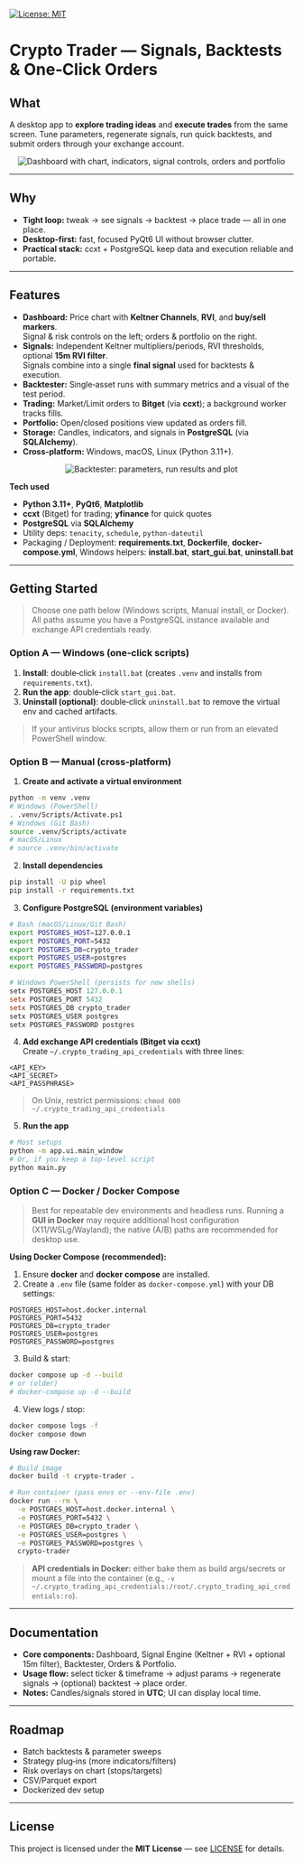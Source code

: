 [![License: MIT](https://img.shields.io/badge/License-MIT-yellow.svg)](LICENSE)

# Crypto Trader — Signals, Backtests & One‑Click Orders

## What
A desktop app to **explore trading ideas** and **execute trades** from the same screen. Tune parameters, regenerate signals, run quick backtests, and submit orders through your exchange account.

<p align="center">
  <img src="docs/images/dashboard.PNG" alt="Dashboard with chart, indicators, signal controls, orders and portfolio" loading="lazy">
</p>

---

## Why
- **Tight loop:** tweak → see signals → backtest → place trade — all in one place.  
- **Desktop‑first:** fast, focused PyQt6 UI without browser clutter.  
- **Practical stack:** ccxt + PostgreSQL keep data and execution reliable and portable.

---

## Features
- **Dashboard:** Price chart with **Keltner Channels**, **RVI**, and **buy/sell markers**.  
  Signal & risk controls on the left; orders & portfolio on the right.
- **Signals:** Independent Keltner multipliers/periods, RVI thresholds, optional **15m RVI filter**.  
  Signals combine into a single **final signal** used for backtests & execution.
- **Backtester:** Single‑asset runs with summary metrics and a visual of the test period.  
- **Trading:** Market/Limit orders to **Bitget** (via **ccxt**); a background worker tracks fills.  
- **Portfolio:** Open/closed positions view updated as orders fill.  
- **Storage:** Candles, indicators, and signals in **PostgreSQL** (via **SQLAlchemy**).  
- **Cross‑platform:** Windows, macOS, Linux (Python 3.11+).

<p align="center">
  <img src="docs/images/backtester.PNG" alt="Backtester: parameters, run results and plot" loading="lazy">
</p>

**Tech used**
- **Python 3.11+**, **PyQt6**, **Matplotlib**
- **ccxt** (Bitget) for trading; **yfinance** for quick quotes
- **PostgreSQL** via **SQLAlchemy**
- Utility deps: `tenacity`, `schedule`, `python-dateutil`
- Packaging / Deployment: **requirements.txt**, **Dockerfile**, **docker-compose.yml**, Windows helpers: **install.bat**, **start_gui.bat**, **uninstall.bat**

---

## Getting Started

> Choose one path below (Windows scripts, Manual install, or Docker). All paths assume you have a PostgreSQL instance available and exchange API credentials ready.

### Option A — Windows (one‑click scripts)
1. **Install**: double‑click `install.bat` (creates `.venv` and installs from `requirements.txt`).  
2. **Run the app**: double‑click `start_gui.bat`.  
3. **Uninstall (optional)**: double‑click `uninstall.bat` to remove the virtual env and cached artifacts.  

> If your antivirus blocks scripts, allow them or run from an elevated PowerShell window.

### Option B — Manual (cross‑platform)
1) **Create and activate a virtual environment**
```bash
python -m venv .venv
# Windows (PowerShell)
. .venv/Scripts/Activate.ps1
# Windows (Git Bash)
source .venv/Scripts/activate
# macOS/Linux
# source .venv/bin/activate
```
2) **Install dependencies**
```bash
pip install -U pip wheel
pip install -r requirements.txt
```
3) **Configure PostgreSQL (environment variables)**
```bash
# Bash (macOS/Linux/Git Bash)
export POSTGRES_HOST=127.0.0.1
export POSTGRES_PORT=5432
export POSTGRES_DB=crypto_trader
export POSTGRES_USER=postgres
export POSTGRES_PASSWORD=postgres
```
```powershell
# Windows PowerShell (persists for new shells)
setx POSTGRES_HOST 127.0.0.1
setx POSTGRES_PORT 5432
setx POSTGRES_DB crypto_trader
setx POSTGRES_USER postgres
setx POSTGRES_PASSWORD postgres
```
4) **Add exchange API credentials (Bitget via ccxt)**  
Create `~/.crypto_trading_api_credentials` with three lines:
```
<API_KEY>
<API_SECRET>
<API_PASSPHRASE>
```
> On Unix, restrict permissions: `chmod 600 ~/.crypto_trading_api_credentials`
5) **Run the app**
```bash
# Most setups
python -m app.ui.main_window
# Or, if you keep a top-level script
python main.py
```

### Option C — Docker / Docker Compose
> Best for repeatable dev environments and headless runs. Running a **GUI in Docker** may require additional host configuration (X11/WSLg/Wayland); the native (A/B) paths are recommended for desktop use.

**Using Docker Compose (recommended):**
1. Ensure **docker** and **docker compose** are installed.  
2. Create a `.env` file (same folder as `docker-compose.yml`) with your DB settings:
```
POSTGRES_HOST=host.docker.internal
POSTGRES_PORT=5432
POSTGRES_DB=crypto_trader
POSTGRES_USER=postgres
POSTGRES_PASSWORD=postgres
```
3. Build & start:
```bash
docker compose up -d --build
# or (older)
# docker-compose up -d --build
```
4. View logs / stop:
```bash
docker compose logs -f
docker compose down
```

**Using raw Docker:**
```bash
# Build image
docker build -t crypto-trader .

# Run container (pass envs or --env-file .env)
docker run --rm \
  -e POSTGRES_HOST=host.docker.internal \
  -e POSTGRES_PORT=5432 \
  -e POSTGRES_DB=crypto_trader \
  -e POSTGRES_USER=postgres \
  -e POSTGRES_PASSWORD=postgres \
  crypto-trader
```

> **API credentials in Docker:** either bake them as build args/secrets or mount a file into the container (e.g., `-v ~/.crypto_trading_api_credentials:/root/.crypto_trading_api_credentials:ro`).

---

## Documentation
- **Core components:** Dashboard, Signal Engine (Keltner + RVI + optional 15m filter), Backtester, Orders & Portfolio.  
- **Usage flow:** select ticker & timeframe → adjust params → regenerate signals → (optional) backtest → place order.  
- **Notes:** Candles/signals stored in **UTC**; UI can display local time.

---

## Roadmap
- Batch backtests & parameter sweeps  
- Strategy plug‑ins (more indicators/filters)  
- Risk overlays on chart (stops/targets)  
- CSV/Parquet export  
- Dockerized dev setup

---

## License
This project is licensed under the **MIT License** — see [LICENSE](LICENSE) for details.

